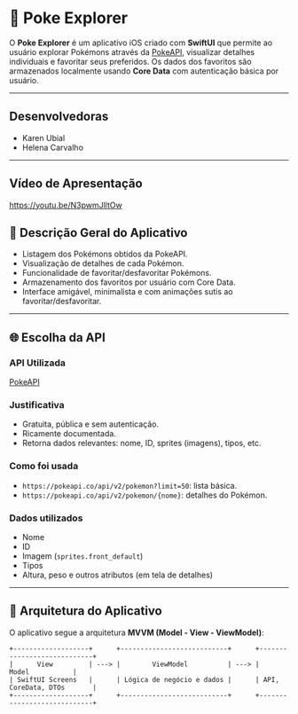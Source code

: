 # 🧭 Poke Explorer

O **Poke Explorer** é um aplicativo iOS criado com **SwiftUI** que permite ao usuário explorar Pokémons através da [PokeAPI](https://pokeapi.co), visualizar detalhes individuais e favoritar seus preferidos. Os dados dos favoritos são armazenados localmente usando **Core Data** com autenticação básica por usuário.

---

## Desenvolvedoras

- Karen Ubial
- Helena Carvalho

---

## Vídeo de Apresentação

https://youtu.be/N3pwmJlltOw

## 📱 Descrição Geral do Aplicativo

- Listagem dos Pokémons obtidos da PokeAPI.
- Visualização de detalhes de cada Pokémon.
- Funcionalidade de favoritar/desfavoritar Pokémons.
- Armazenamento dos favoritos por usuário com Core Data.
- Interface amigável, minimalista e com animações sutis ao favoritar/desfavoritar.

---

## 🌐 Escolha da API

### API Utilizada

[PokeAPI](https://pokeapi.co)

### Justificativa

- Gratuita, pública e sem autenticação.
- Ricamente documentada.
- Retorna dados relevantes: nome, ID, sprites (imagens), tipos, etc.

### Como foi usada

- `https://pokeapi.co/api/v2/pokemon?limit=50`: lista básica.
- `https://pokeapi.co/api/v2/pokemon/{nome}`: detalhes do Pokémon.

### Dados utilizados

- Nome
- ID
- Imagem (`sprites.front_default`)
- Tipos
- Altura, peso e outros atributos (em tela de detalhes)

---

## 🧱 Arquitetura do Aplicativo

O aplicativo segue a arquitetura **MVVM (Model - View - ViewModel)**:

```plaintext
+-------------------+      +---------------------------+      +----------------------------+
|      View         | ---> |        ViewModel          | ---> |           Model           |
| SwiftUI Screens   |      | Lógica de negócio e dados |      | API, CoreData, DTOs       |
+-------------------+      +---------------------------+      +----------------------------+
